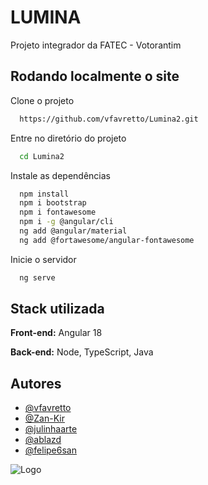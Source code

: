 
# LUMINA

Projeto integrador da FATEC - Votorantim


## Rodando localmente o site

Clone o projeto

```bash
  https://github.com/vfavretto/Lumina2.git
```

Entre no diretório do projeto

```bash
  cd Lumina2
```

Instale as dependências

```bash
  npm install
  npm i bootstrap
  npm i fontawesome
  npm i -g @angular/cli
  ng add @angular/material
  ng add @fortawesome/angular-fontawesome
```

Inicie o servidor

```bash
  ng serve
```


## Stack utilizada

**Front-end:** Angular 18

**Back-end:** Node, TypeScript, Java 


## Autores

- [@vfavretto](https://www.github.com/vfavretto)
- [@Zan-Kir](https://github.com/Zan-Kir)
- [@julinhaarte](https://github.com/julinhaarte)
- [@ablazd](https://github.com/ablazd)
- [@felipe6san](https://github.com/felipe6san)


![Logo](https://i.imgur.com/uUU6gqx.png)


